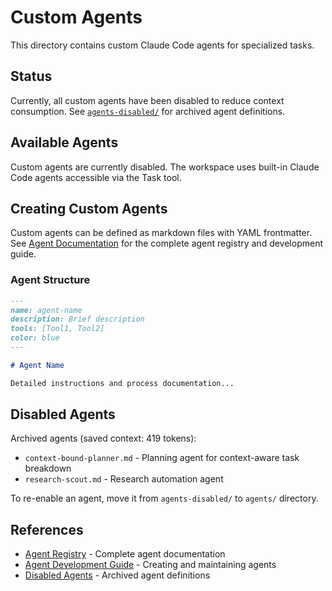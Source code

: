 # Custom Agents

This directory contains custom Claude Code agents for specialized tasks.

## Status

Currently, all custom agents have been disabled to reduce context consumption. See [`agents-disabled/`](../agents-disabled/) for archived agent definitions.

## Available Agents

Custom agents are currently disabled. The workspace uses built-in Claude Code agents accessible via the Task tool.

## Creating Custom Agents

Custom agents can be defined as markdown files with YAML frontmatter. See [Agent Documentation](../docs/agents/AGENTS.md) for the complete agent registry and development guide.

### Agent Structure

```markdown
---
name: agent-name
description: Brief description
tools: [Tool1, Tool2]
color: blue
---

# Agent Name

Detailed instructions and process documentation...
```

## Disabled Agents

Archived agents (saved context: 419 tokens):

- `context-bound-planner.md` - Planning agent for context-aware task breakdown
- `research-scout.md` - Research automation agent

To re-enable an agent, move it from `agents-disabled/` to `agents/` directory.

## References

- [Agent Registry](../docs/agents/AGENTS.md) - Complete agent documentation
- [Agent Development Guide](../docs/agents/README.md) - Creating and maintaining agents
- [Disabled Agents](../agents-disabled/) - Archived agent definitions
